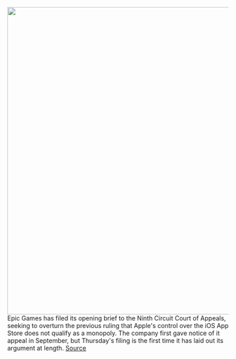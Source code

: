 <img src='https://cdn.vox-cdn.com/thumbor/i9XJ331zScAhaC3afBjLZ2AAYi0=/0x0:2040x1360/1200x800/filters:focal(857x517:1183x843)/cdn.vox-cdn.com/uploads/chorus_image/image/70413311/acastro_20200818_1777_epicApple_0002.0.0.jpg' width='700px' /><br/>
Epic Games has filed its opening brief to the Ninth Circuit Court of Appeals, seeking to overturn the previous ruling that Apple's control over the iOS App Store does not qualify as a monopoly. The company first gave notice of it appeal in September, but Thursday's filing is the first time it has laid out its argument at length.
<a href='https://www.theverge.com/2022/1/20/22893546/epic-apple-fortnite-appeal-app-store-restrictions'> Source <a/>